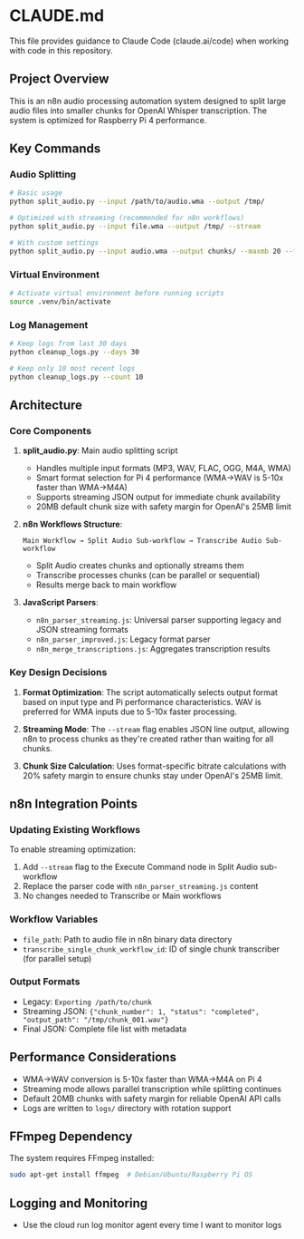# CLAUDE.md

This file provides guidance to Claude Code (claude.ai/code) when working with code in this repository.

## Project Overview

This is an n8n audio processing automation system designed to split large audio files into smaller chunks for OpenAI Whisper transcription. The system is optimized for Raspberry Pi 4 performance.

## Key Commands

### Audio Splitting
```bash
# Basic usage
python split_audio.py --input /path/to/audio.wma --output /tmp/

# Optimized with streaming (recommended for n8n workflows)
python split_audio.py --input file.wma --output /tmp/ --stream

# With custom settings
python split_audio.py --input audio.wma --output chunks/ --maxmb 20 --format m4a --quality medium --verbose
```

### Virtual Environment
```bash
# Activate virtual environment before running scripts
source .venv/bin/activate
```

### Log Management
```bash
# Keep logs from last 30 days
python cleanup_logs.py --days 30

# Keep only 10 most recent logs
python cleanup_logs.py --count 10
```

## Architecture

### Core Components

1. **split_audio.py**: Main audio splitting script
   - Handles multiple input formats (MP3, WAV, FLAC, OGG, M4A, WMA)
   - Smart format selection for Pi 4 performance (WMA→WAV is 5-10x faster than WMA→M4A)
   - Supports streaming JSON output for immediate chunk availability
   - 20MB default chunk size with safety margin for OpenAI's 25MB limit

2. **n8n Workflows Structure**:
   ```
   Main Workflow → Split Audio Sub-workflow → Transcribe Audio Sub-workflow
   ```
   - Split Audio creates chunks and optionally streams them
   - Transcribe processes chunks (can be parallel or sequential)
   - Results merge back to main workflow

3. **JavaScript Parsers**:
   - `n8n_parser_streaming.js`: Universal parser supporting legacy and JSON streaming formats
   - `n8n_parser_improved.js`: Legacy format parser
   - `n8n_merge_transcriptions.js`: Aggregates transcription results

### Key Design Decisions

1. **Format Optimization**: The script automatically selects output format based on input type and Pi performance characteristics. WAV is preferred for WMA inputs due to 5-10x faster processing.

2. **Streaming Mode**: The `--stream` flag enables JSON line output, allowing n8n to process chunks as they're created rather than waiting for all chunks.

3. **Chunk Size Calculation**: Uses format-specific bitrate calculations with 20% safety margin to ensure chunks stay under OpenAI's 25MB limit.

## n8n Integration Points

### Updating Existing Workflows

To enable streaming optimization:
1. Add `--stream` flag to the Execute Command node in Split Audio sub-workflow
2. Replace the parser code with `n8n_parser_streaming.js` content
3. No changes needed to Transcribe or Main workflows

### Workflow Variables
- `file_path`: Path to audio file in n8n binary data directory
- `transcribe_single_chunk_workflow_id`: ID of single chunk transcriber (for parallel setup)

### Output Formats
- Legacy: `Exporting /path/to/chunk`
- Streaming JSON: `{"chunk_number": 1, "status": "completed", "output_path": "/tmp/chunk_001.wav"}`
- Final JSON: Complete file list with metadata

## Performance Considerations

- WMA→WAV conversion is 5-10x faster than WMA→M4A on Pi 4
- Streaming mode allows parallel transcription while splitting continues
- Default 20MB chunks with safety margin for reliable OpenAI API calls
- Logs are written to `logs/` directory with rotation support

## FFmpeg Dependency

The system requires FFmpeg installed:
```bash
sudo apt-get install ffmpeg  # Debian/Ubuntu/Raspberry Pi OS
```

## Logging and Monitoring

- Use the cloud run log monitor agent every time I want to monitor logs